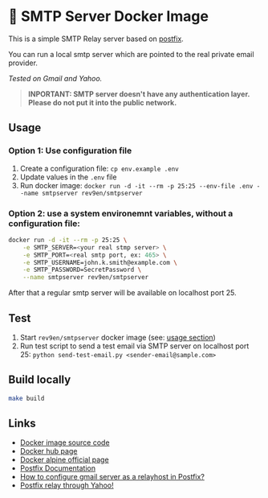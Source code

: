 # 🐳 SMTP Server Docker Image

This is a simple SMTP Relay server based on [postfix](https://www.postfix.org/).

You can run a local smtp server which are pointed to the real private email provider.

_Tested on Gmail and Yahoo._

> **INPORTANT: SMTP server doesn't have any authentication layer. Please do not put it into the public network.**

## Usage

### Option 1: Use configuration file
1. Create a configuration file: ```cp env.example .env```
2. Update values in the ```.env``` file
3. Run docker image: ```docker run -d -it --rm -p 25:25 --env-file .env --name smtpserver rev9en/smtpserver```

### Option 2: use a system environemnt variables, without a configuration file:
```bash
docker run -d -it --rm -p 25:25 \
    -e SMTP_SERVER=<your real stmp server> \
    -e SMTP_PORT=<real smtp port, ex: 465> \
    -e SMTP_USERNAME=john.k.smith@example.com \
    -e SMTP_PASSWORD=SecretPassword \
    --name smtpserver rev9en/smtpserver
```

After that a regular smtp server will be available on localhost port 25.


## Test

1. Start ```rev9en/smtpserver``` docker image (see: [usage section](#usage))
2. Run test script to send a test email via SMTP server on localhost port 25: ```python send-test-email.py <sender-email@sample.com>```

## Build locally

```bash
make build
```

## Links

* [Docker image source code](https://github.com/revgen/docker-smtpserver)
* [Docker hub page](https://hub.docker.com/r/rev9en/smtpserver)
* [Docker alpine official page](https://hub.docker.com/_/alpine)
* [Postfix Documentation](https://www.postfix.org/documentation.html)
* [How to configure gmail server as a relayhost in Postfix?](https://access.redhat.com/solutions/3201002)
* [Postfix relay through Yahoo!](https://www.webcodegeeks.com/web-servers/postfix-relay-through-yahoo-ssl/)
